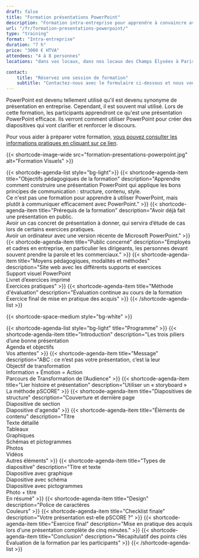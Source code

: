 ```yaml
---
draft: false
title: "Formation présentations PowerPoint"
description: "Formation intra-entreprise pour apprendre à convaincre avec des visuels PowerPoint."
url: "/fr/formation-presentations-powerpoint/"
type: "training"
format: "Intra-entreprise"
duration: "7 h"
price: "3000 € HTVA"
attendees: "4 à 8 personnes"
locations: "dans vos locaux, dans nos locaux des Champs Élysées à Paris ou en ligne"

contact:
    title: "Réservez une session de formation"
    subtitle: "Contactez-nous avec le formulaire ci-dessous et nous vous répondrons en moins d'un jour ouvré."
---  
```


PowerPoint est devenu tellement utilisé qu'il est devenu synonyme de présentation en entreprise. Cependant, il est souvent mal utilisé. Lors de cette formation, les participants apprendront ce qu'est une présentation PowerPoint efficace. Ils verront comment utiliser PowerPoint pour créer des diapositives qui vont clarifier et renforcer le discours.

Pour vous aider à préparer votre formation, [vous pouvez consulter les informations pratiques en cliquant sur ce lien](/fr/formations-prise-de-parole-en-public/comment-vous-preparer-pour-nos-formations/).

{{< shortcode-image-wide src="formation-presentations-powerpoint.jpg" alt="Formation Visuels" >}}

{{< shortcode-agenda-list style="bg-light">}}
	{{< shortcode-agenda-item title="Objectifs pédagogiques de la formation" description="Apprendre comment construire une présentation PowerPoint qui applique les bons principes de communication : structure, contenu, style.<br>Ce n'est pas une formation pour apprendre à utiliser PowerPoint, mais plutôt à communiquer efficacement avec PowerPoint." >}}
	{{< shortcode-agenda-item title="Prérequis de la formation" description="Avoir déjà fait une présentation en public.<br>Avoir un cas concret de présentation à donner, qui servira d’étude de cas lors de certains exercices pratiques.<br>Avoir un ordinateur avec une version récente de Microsoft PowerPoint." >}}
	{{< shortcode-agenda-item title="Public concerné" description="Employés et cadres en entreprise, en particulier les dirigeants, les personnes devant souvent prendre la parole et les commerciaux." >}}
	{{< shortcode-agenda-item title="Moyens pédagogiques, modalités et méthodes" description="Site web avec les différents supports et exercices<br>Support visuel PowerPoint<br>Livret d’exercices imprimé<br>Exercices pratiques" >}}
	{{< shortcode-agenda-item title="Méthode d'évaluation" description="Évaluation continue au cours de la formation<br>Exercice final de mise en pratique des acquis" >}}
{{< /shortcode-agenda-list >}}

{{< shortcode-space-medium style="bg-white" >}}

{{< shortcode-agenda-list style="bg-light" title="Programme" >}}
	{{< shortcode-agenda-item title="Introduction" description="Les trois piliers d’une bonne présentation<br>Agenda et objectifs<br>Vos attentes" >}}
	{{< shortcode-agenda-item title="Message" description="ABC : ce n’est pas votre présentation, c’est la leur<br>Objectif de transformation<br>Information + Émotion = Action<br>Parcours de Transformation de l’Audience" >}}
	{{< shortcode-agenda-item title="Lier histoire et présentation" description="Utiliser un « storyboard »<br>La méthode pSCORE" >}}
	{{< shortcode-agenda-item title="Diapositives de structure" description="Couverture et dernière page<br>Diapositive de section<br>Diapositive d'agenda" >}}
	{{< shortcode-agenda-item title="Éléments de contenu" description="Titre<br>Texte détaillé<br>Tableaux<br>Graphiques<br>Schémas et pictogrammes<br>Photos<br>Vidéos<br>Autres éléments" >}}
	{{< shortcode-agenda-item title="Types de diapositive" description="Titre et texte<br>Diapositive avec graphique<br>Diapositive avec schéma<br>Diapositive avec pictogrammes<br>Photo + titre<br>En résumé" >}}
	{{< shortcode-agenda-item title="Design" description="Police de caractères<br>Couleurs" >}}
	{{< shortcode-agenda-item title="Checklist finale" description="Votre présentation est-elle pSCORE ?" >}}
	{{< shortcode-agenda-item title="Exercice final" description="Mise en pratique des acquis lors d'une présentation complète de cinq minutes." >}}
	{{< shortcode-agenda-item title="Conclusion" description="Récapitulatif des points clés<br>Évaluation de la formation par les participants" >}}
{{< /shortcode-agenda-list >}}
